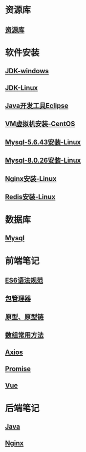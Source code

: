 # 资源库

## [资源库](资源.md)

# 软件安装

## [JDK-windows ](/JDK-windows/)

## [JDK-Linux](/JDK-Linux/)

## [Java开发工具Eclipse](/Java开发工具Eclipse/)

## [VM虚拟机安装-CentOS](/VM虚拟机安装-CentOS/)

## [Mysql-5.6.43安装-Linux](/Mysql-5.6.43安装-Linux/)

## [Mysql-8.0.26安装-Linux](/Mysql-8.0.26安装-Linux/)

## [Nginx安装-Linux](/Nginx安装-Linux/)

## [Redis安装-Linux](/Redis安装-Linux/)

# 数据库

## [Mysql](/mysql/)

# 前端笔记

## [ES6语法规范](/ES6语法规范/)

## [包管理器](/包管理器/)

## [原型、原型链](/原型、原型链/)

## [数组常用方法](/数组常用方法/)

## [Axios](/Axios/)

## [Promise](/Promise/)

## [Vue](/Vue/)

# 后端笔记

## [Java](/java/)

## [Nginx](/Nginx/)